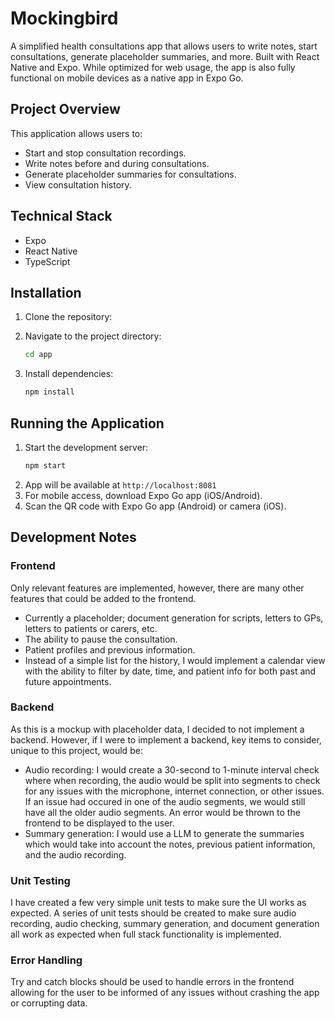 # Mockingbird

A simplified health consultations app that allows users to write notes, start consultations, generate placeholder summaries, and more. Built with React Native and Expo. While optimized for web usage, the app is also fully functional on mobile devices as a native app in Expo Go.

## Project Overview

This application allows users to:
- Start and stop consultation recordings.
- Write notes before and during consultations.
- Generate placeholder summaries for consultations.
- View consultation history.

## Technical Stack

- Expo
- React Native
- TypeScript

## Installation

1. Clone the repository:

2. Navigate to the project directory:
   ```bash
   cd app
   ```

3. Install dependencies:
   ```bash
   npm install
   ```

## Running the Application

1. Start the development server:
   ```bash
   npm start
   ```
2. App will be available at `http://localhost:8081`
3. For mobile access, download Expo Go app (iOS/Android).
4. Scan the QR code with Expo Go app (Android) or camera (iOS).

## Development Notes

### Frontend

Only relevant features are implemented, however, there are many other features that could be added to the frontend.

- Currently a placeholder; document generation for scripts, letters to GPs, letters to patients or carers, etc.
- The ability to pause the consultation.
- Patient profiles and previous information.
- Instead of a simple list for the history, I would implement a calendar view with the ability to filter by date, time, and patient info for both past and future appointments.

### Backend

As this is a mockup with placeholder data, I decided to not implement a backend. However, if I were to implement a backend, key items to consider, unique to this project, would be:

- Audio recording: I would create a 30-second to 1-minute interval check where when recording, the audio would be split into segments to check for any issues with the microphone, internet connection, or other issues. If an issue had occured in one of the audio segments, we would still have all the older audio segments. An error would be thrown to the frontend to be displayed to the user.
- Summary generation: I would use a LLM to generate the summaries which would take into account the notes, previous patient information, and the audio recording.


### Unit Testing

I have created a few very simple unit tests to make sure the UI works as expected. A series of unit tests should be created to make sure audio recording, audio checking, summary generation, and document generation all work as expected when full stack functionality is implemented.

### Error Handling

Try and catch blocks should be used to handle errors in the frontend allowing for the user to be informed of any issues without crashing the app or corrupting data.